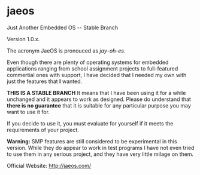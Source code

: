 jaeos
===========

Just Another Embedded OS -- Stable Branch

Version 1.0.x.

The acronym JaeOS is pronouced as _jay_-_oh_-_es_.

Even though there are plenty of operating systems for embedded applications ranging
from school assignment projects to full-featured commertial ones with support, I have
decided that I needed my own with just the features that __I__ wanted.

__THIS IS A STABLE BRANCH__
It means that I have been using it for a while unchanged and it appears to work as designed.
Please do understand that __there is no guarantee__ that it is suitable for any particular purpose you may want to use it for.

If you decide to use it, you must evaluate for yourself if it meets the requirements of your project.

__Warning:__
SMP features are still considered to be experimental in this version.
While they do appear to work in test programs I have not even tried to use them in any serious project,
and they have very little milage on them.

Official Website: http://jaeos.com/

